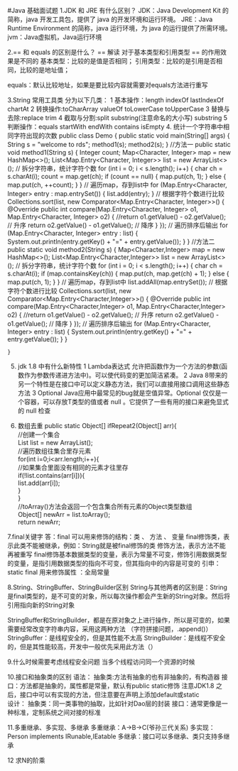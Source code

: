 #Java 基础面试题
 1.JDK 和 JRE 有什么区别？
   JDK：Java Development Kit 的简称，java 开发工具包，提供了 java 的开发环境和运行环境。
   JRE：Java Runtime Environment 的简称，java 运行环境，为 java 的运行提供了所需环境。
   jvm：Java虚拟机，Java运行环境
   
 2.== 和 equals 的区别是什么？
    == 解读
        对于基本类型和引用类型 == 的作用效果是不同的
        基本类型：比较的是值是否相同；
        引用类型：比较的是引用是否相同，比较的是地址值；
    
   equals：默认比较地址，如果是要比较内容就需要对equals方法进行重写
        
 3.String 常用工具类
    分为以下几类：
        1 基本操作：length indexOf lastIndexOf chartAt
        2 转换操作:toCharArray valueOf toLowerCase toUpperCase
        3 替换与去除:replace trim
        4 截取与分割:split substring(注意命名的大小写) substring
        5 判断操作：equals startWith endWith contains isEmpty
 4. 统计一个字符串中相同字符出现的次数
    public class Demo {
        public static void main(String[] args) {
            String s = "welcome to rds";
            method1(s);
            method2(s);
        }
             //方法一
        public static void method1(String s) {
            Integer count;
            Map<Character, Integer> map = new HashMap<>();
            List<Map.Entry<Character, Integer>> list = new ArrayList<>();
            // 拆分字符串，统计字符个数
            for (int i = 0; i < s.length(); i++) {
                char ch = s.charAt(i);
                count = map.get(ch);
                if (count == null) {
                    map.put(ch, 1);
                } else {
                    map.put(ch, ++count);
                }
            }
            // 遍历map，存到list中
            for (Map.Entry<Character, Integer> entry : map.entrySet()) {
                list.add(entry);
            }
            // 根据字符个数进行比较
            Collections.sort(list, new Comparator<Map.Entry<Character, Integer>>() {
                @Override
                public int compare(Map.Entry<Character, Integer> o1, Map.Entry<Character, Integer> o2) {
                    //return o1.getValue() - o2.getValue(); // 升序
                    return o2.getValue() - o1.getValue(); // 降序
                }
            });
            // 遍历排序后输出
            for (Map.Entry<Character, Integer> entry : list) {
                System.out.println(entry.getKey() + "=" + entry.getValue());
            }
        }
            //方法二
        public static void method2(String s) {
            Map<Character,Integer> map = new HashMap<>();
            List<Map.Entry<Character,Integer>> list = new ArrayList<>();
            // 拆分字符串，统计字符个数
            for (int i = 0; i < s.length(); i++) {
                char ch = s.charAt(i);
                if (map.containsKey(ch)) {
                    map.put(ch, map.get(ch) + 1);
                } else {
                    map.put(ch, 1);
                }
            }
            // 遍历map，存到list中
            list.addAll(map.entrySet());
            // 根据字符个数进行比较
            Collections.sort(list, new Comparator<Map.Entry<Character,Integer>>() {
                @Override
                public int compare(Map.Entry<Character,Integer> o1, Map.Entry<Character,Integer> o2) {
                    //return o1.getValue() - o2.getValue(); // 升序
                    return o2.getValue() - o1.getValue(); // 降序
                }
            });
            // 遍历排序后输出
            for (Map.Entry<Character, Integer> entry : list) {
                System.out.println(entry.getKey() + "=" + entry.getValue());
            }
        }
     
    }
     
 
 5. jdk 1.8 中有什么新特性
    1 Lambda表达式 允许把函数作为一个方法的参数(函数作为参数传递进方法中)。可以使代码变的更加简洁紧凑。
    2 Java 8带来的另一个特性是在接口中可以定义静态方法，我们可以直接用接口调用这些静态方法
    3 Optional Java应用中最常见的bug就是空值异常。Optional 仅仅是一个容器，可以存放T类型的值或者 null 。它提供了一些有用的接口来避免显式的 null 检查
 
 6. 数组去重
 public static Object[]  ifRepeat2(Object[] arr){  
         //创建一个集合  
         List list = new ArrayList();  
         //遍历数组往集合里存元素  
         for(int i=0;i<arr.length;i++){  
             //如果集合里面没有相同的元素才往里存  
             if(!list.contains(arr[i])){  
                 list.add(arr[i]);  
             }  
         }  
         //toArray()方法会返回一个包含集合所有元素的Object类型数组  
         Object[] newArr = list.toArray();  
 		return newArr;  
   
   7.final关键字
   答：final 可以用来修饰的结构：类 、 方法 、 变量
   final修饰类，表示此类不能被继承，例如：String就是被final修饰的类
   修饰方法，表示方法不能再被重写
   final修饰基本数据类型的变量，表示为常量不可变，修饰引用数据类型的变量，是指引用数据类型的指向不可变，但其指向中的内容是可变的
   引申：static final 用来修饰属性 ：全局常量  
   
   8.String、StringBuffer、StringBuilder区别
   String与其他两者的区别是：String是final类型的，是不可变的对象，所以每次操作都会产生新的String对象。然后将引用指向新的String对象
   
   StringBuffer和StringBuilder，都是在原对象之上进行操作，所以是可变的，如果需要经常改变字符串内容，采用这两种方法
   （字符拼接问题，.append()）
   StringBuffer：是线程安全的，但是其性能不太高
   StringBuilder：是线程不安全的，但是其性能较高，开发中一般优先采用此方法（）

   9.什么时候需要考虑线程安全问题
    当多个线程访问同一个资源的时候
    
   10.接口和抽象类的区别
    语法：
        抽象类:方法有抽象的也有非抽象的，有构造器
        接口：方法都是抽象的，属性都是常量，默认有public static修饰 
        注意JDK1.8 之后，接口中可以有实现的方法，但注意要在声明上添加default或static  
    设计：
        抽象类：同一类事物的抽取，比如针对Dao层的封装
        接口：通常更像是一种标准，定制系统之间对接的标准
        
   11.多重继承、多实现、多继承
        多重继承：A->B->C(爷孙三代关系)
        多实现：Person implements IRunable,IEatable
        多继承：接口可以多继承、类只支持多继承
        
   12 求N的阶乘
   